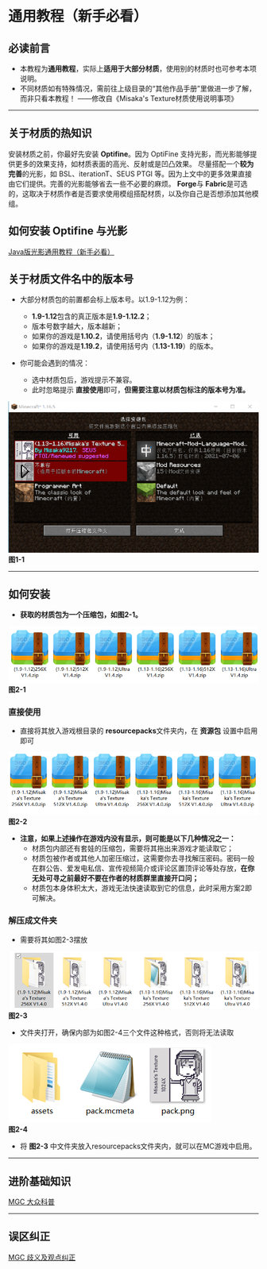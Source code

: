 # 通用教程（新手必看）

## 必读前言

- 本教程为**通用教程**，实际上**适用于大部分材质**，使用别的材质时也可参考本项说明。
- 不同材质如有特殊情况，需前往上级目录的“其他作品手册”里做进一步了解，而非只看本教程！
——修改自《Misaka's Texture材质使用说明事项》

---

## 关于材质的热知识

安装材质之前，你最好先安装 **Optifine**。因为 OptiFine 支持光影，而光影能够提供更多的效果支持，如材质表面的高光、反射或是凹凸效果。
尽量搭配一个**较为完善**的光影，如 BSL、iterationT、SEUS PTGI 等。因为上文中的更多效果直接由它们提供。完善的光影能够省去一些不必要的麻烦。
**Forge**与 **Fabric**是可选的，这取决于材质作者是否要求使用模组搭配材质，以及你自己是否想添加其他模组。

## 如何安装 Optifine 与光影

[Java版光影通用教程（新手必看）](../java_shaders/README.md)

## 关于材质文件名中的版本号

- 大部分材质包的前置都会标上版本号。以1.9-1.12为例：

  - **1.9-1.12**包含的真正版本是**1.9-1.12.2**；
  - 版本号数字越大，版本越新；
  - 如果你的游戏是**1.10.2**，请使用括号内（**1.9-1.12**）的版本；
  - 如果你的游戏是**1.19.2**，请使用括号内（**1.13-1.19**）的版本。

- 你可能会遇到的情况：
  - 选中材质包后，游戏提示不兼容。
  - 此时忽略提示 **直接使用**即可，**但需要注意以材质包标注的版本号为准。**

![1-1.png](/images/instructions/1-1.png)\
**图1-1**

---

## 如何安装

- **获取的材质包为一个压缩包，如图2-1。**

![2-1.png](/images/instructions/2-1.png)\
**图2-1**

### 直接使用

- 直接将其放入游戏根目录的 **resourcepacks**文件夹内，在 **资源包** 设置中启用即可

![2-2.png](/images/instructions/2-2.png)\
**图2-2**

- **注意，如果上述操作在游戏内没有显示，则可能是以下几种情况之一：**
  - 材质包内部还有套娃的压缩包，需要将其拖出来游戏才能读取它；
  - 材质包被作者或其他人加密压缩过，这需要你去寻找解压密码。密码一般在群公告、爱发电私信、宣传视频简介或评论区置顶评论等处存放，**在你无处可寻之前最好不要在作者的材质群里直接开口问；**
  - 材质包本身体积太大，游戏无法快速读取到它的信息，此时采用方案2即可解决。

### 解压成文件夹

- 需要将其如图2-3摆放

![2-3.png](/images/instructions/2-3.png)\
**图2-3**

- 文件夹打开，确保内部为如图2-4三个文件这种格式，否则将无法读取

![2-4.png](/images/instructions/2-4.png)\
**图2-4**

- 将 **图2-3** 中文件夹放入resourcepacks文件夹内，就可以在MC游戏中启用。

---

## 进阶基础知识

[MGC 大众科普](../../science/resourcepacks.md)

---

## 误区纠正

[MGC 歧义及观点纠正](../../correct/)
